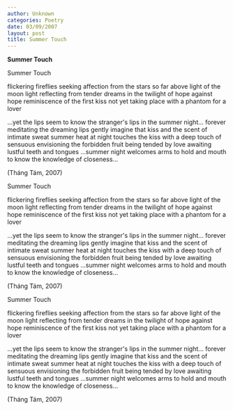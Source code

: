 ```yaml
---
author: Unknown
categories: Poetry
date: 03/09/2007
layout: post
title: Summer Touch
---
```


**Summer Touch**

Summer Touch

flickering fireflies
seeking affection from the stars so far above
light of the moon
light reflecting from tender dreams
in the twilight of hope against hope
reminiscence of the first kiss
not yet taking place
with a phantom for a lover

...yet the lips
seem to know
the stranger's lips
in the summer night...
forever meditating
the dreaming lips
gently imagine
that kiss
and the scent of
intimate sweat
summer heat at night
touches
the kiss with a deep touch
of sensuous envisioning
the forbidden fruit
being tended by love
awaiting lustful
teeth and tongues
...summer night
welcomes arms to hold
and mouth to know
the knowledge of closeness...

(Tháng Tám, 2007)

Summer Touch

flickering fireflies
seeking affection from the stars so far above
light of the moon
light reflecting from tender dreams
in the twilight of hope against hope
reminiscence of the first kiss
not yet taking place
with a phantom for a lover

...yet the lips
seem to know
the stranger's lips
in the summer night...
forever meditating
the dreaming lips
gently imagine
that kiss
and the scent of
intimate sweat
summer heat at night
touches
the kiss with a deep touch
of sensuous envisioning
the forbidden fruit
being tended by love
awaiting lustful
teeth and tongues
...summer night
welcomes arms to hold
and mouth to know
the knowledge of closeness...

(Tháng Tám, 2007)

Summer Touch

flickering fireflies
seeking affection from the stars so far above
light of the moon
light reflecting from tender dreams
in the twilight of hope against hope
reminiscence of the first kiss
not yet taking place
with a phantom for a lover

...yet the lips
seem to know
the stranger's lips
in the summer night...
forever meditating
the dreaming lips
gently imagine
that kiss
and the scent of
intimate sweat
summer heat at night
touches
the kiss with a deep touch
of sensuous envisioning
the forbidden fruit
being tended by love
awaiting lustful
teeth and tongues
...summer night
welcomes arms to hold
and mouth to know
the knowledge of closeness...

(Tháng Tám, 2007)
